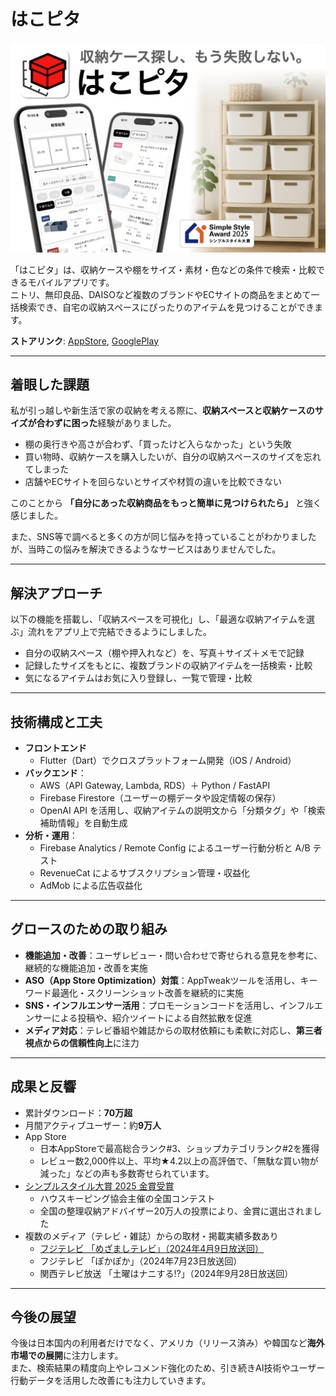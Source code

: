 # はこピタ

![link](/content/assets/hakopita_image.png)
<!-- <img src="assets/hakopita_image.png" alt="はこピタアプリの画像" width="800"> -->

「はこピタ」は、収納ケースや棚をサイズ・素材・色などの条件で検索・比較できるモバイルアプリです。  
ニトリ、無印良品、DAISOなど複数のブランドやECサイトの商品をまとめて一括検索でき、自宅の収納スペースにぴったりのアイテムを見つけることができます。

**ストアリンク**: [AppStore](https://apps.apple.com/jp/app/id1644135792), [GooglePlay](https://play.google.com/store/apps/details?id=net.ddns.rtapps.hako_pita)

---

## 着眼した課題

私が引っ越しや新生活で家の収納を考える際に、**収納スペースと収納ケースのサイズが合わずに困った**経験がありました。
- 棚の奥行きや高さが合わず、「買ったけど入らなかった」という失敗
- 買い物時、収納ケースを購入したいが、自分の収納スペースのサイズを忘れてしまった
- 店舗やECサイトを回らないとサイズや材質の違いを比較できない

このことから **「自分にあった収納商品をもっと簡単に見つけられたら」** と強く感じました。

また、SNS等で調べると多くの方が同じ悩みを持っていることがわかりましたが、当時この悩みを解決できるようなサービスはありませんでした。

---

## 解決アプローチ

以下の機能を搭載し、「収納スペースを可視化」し、「最適な収納アイテムを選ぶ」流れをアプリ上で完結できるようにしました。
- 自分の収納スペース（棚や押入れなど）を、写真＋サイズ＋メモで記録
- 記録したサイズをもとに、複数ブランドの収納アイテムを一括検索・比較
- 気になるアイテムはお気に入り登録し、一覧で管理・比較

---

## 技術構成と工夫

- **フロントエンド**
  - Flutter（Dart）でクロスプラットフォーム開発（iOS / Android）
- **バックエンド**：
  - AWS（API Gateway, Lambda, RDS）＋ Python / FastAPI
  - Firebase Firestore（ユーザーの棚データや設定情報の保存）
  - OpenAI API を活用し、収納アイテムの説明文から「分類タグ」や「検索補助情報」を自動生成
- **分析・運用**：
  - Firebase Analytics / Remote Config によるユーザー行動分析と A/B テスト
  - RevenueCat によるサブスクリプション管理・収益化
  - AdMob による広告収益化

---

## グロースのための取り組み

- **機能追加・改善**：ユーザレビュー・問い合わせで寄せられる意見を参考に、継続的な機能追加・改善を実施
- **ASO（App Store Optimization）対策**：AppTweakツールを活用し、キーワード最適化・スクリーンショット改善を継続的に実施
- **SNS・インフルエンサー活用**：プロモーションコードを活用し、インフルエンサーによる投稿や、紹介ツイートによる自然拡散を促進
- **メディア対応**：テレビ番組や雑誌からの取材依頼にも柔軟に対応し、**第三者視点からの信頼性向上**に注力

---

## 成果と反響

- 累計ダウンロード：**70万超**
- 月間アクティブユーザー：約**9万人**
- App Store
  - 日本AppStoreで最高総合ランク#3、ショップカテゴリランク#2を獲得
  - レビュー数2,000件以上、平均★4.2以上の高評価で、「無駄な買い物が減った」などの声も多数寄せられています。
- [シンプルスタイル大賞 2025 金賞受賞](https://housekeeping.or.jp/simple_style/simplestyle-2025/)
  - ハウスキーピング協会主催の全国コンテスト
  - 全国の整理収納アドバイザー20万人の投票により、金賞に選出されました
- 複数のメディア（テレビ・雑誌）からの取材・掲載実績多数あり
  - [フジテレビ 「めざましテレビ」（2024年4月9日放送回）](https://mezamashi.media/articles/-/6928)
  - フジテレビ 「ぽかぽか」（2024年7月23日放送回）
  - 関西テレビ放送 「土曜はナニする⁉」（2024年9月28日放送回）

---

## 今後の展望

今後は日本国内の利用者だけでなく、アメリカ（リリース済み）や韓国など**海外市場での展開**に注力します。  
また、検索結果の精度向上やレコメンド強化のため、引き続きAI技術やユーザー行動データを活用した改善にも注力していきます。
